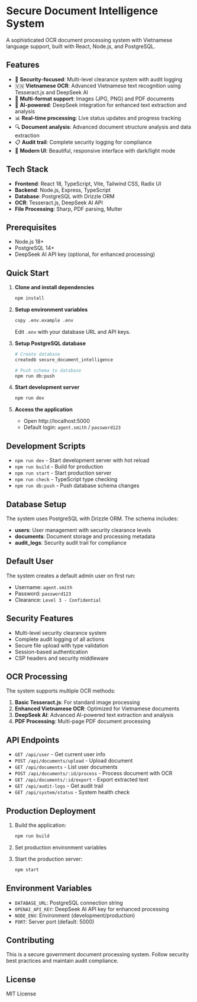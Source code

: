 # Secure Document Intelligence System

A sophisticated OCR document processing system with Vietnamese language support, built with React, Node.js, and PostgreSQL.

## Features

- 🔐 **Security-focused**: Multi-level clearance system with audit logging
- 🇻🇳 **Vietnamese OCR**: Advanced Vietnamese text recognition using Tesseract.js and DeepSeek AI
- 📄 **Multi-format support**: Images (JPG, PNG) and PDF documents
- 🤖 **AI-powered**: DeepSeek integration for enhanced text extraction and analysis
- 📊 **Real-time processing**: Live status updates and progress tracking
- 🔍 **Document analysis**: Advanced document structure analysis and data extraction
- 📋 **Audit trail**: Complete security logging for compliance
- 🎨 **Modern UI**: Beautiful, responsive interface with dark/light mode

## Tech Stack

- **Frontend**: React 18, TypeScript, Vite, Tailwind CSS, Radix UI
- **Backend**: Node.js, Express, TypeScript
- **Database**: PostgreSQL with Drizzle ORM
- **OCR**: Tesseract.js, DeepSeek AI API
- **File Processing**: Sharp, PDF parsing, Multer

## Prerequisites

- Node.js 18+ 
- PostgreSQL 14+
- DeepSeek AI API key (optional, for enhanced processing)

## Quick Start

1. **Clone and install dependencies**
   ```bash
   npm install
   ```

2. **Setup environment variables**
   ```bash
   copy .env.example .env
   ```
   Edit `.env` with your database URL and API keys.

3. **Setup PostgreSQL database**
   ```bash
   # Create database
   createdb secure_document_intelligence
   
   # Push schema to database
   npm run db:push
   ```

4. **Start development server**
   ```bash
   npm run dev
   ```

5. **Access the application**
   - Open http://localhost:5000
   - Default login: `agent.smith` / `password123`

## Development Scripts

- `npm run dev` - Start development server with hot reload
- `npm run build` - Build for production
- `npm run start` - Start production server
- `npm run check` - TypeScript type checking
- `npm run db:push` - Push database schema changes

## Database Setup

The system uses PostgreSQL with Drizzle ORM. The schema includes:

- **users**: User management with security clearance levels
- **documents**: Document storage and processing metadata
- **audit_logs**: Security audit trail for compliance

## Default User

The system creates a default admin user on first run:
- Username: `agent.smith`
- Password: `password123`
- Clearance: `Level 3 - Confidential`

## Security Features

- Multi-level security clearance system
- Complete audit logging of all actions
- Secure file upload with type validation
- Session-based authentication
- CSP headers and security middleware

## OCR Processing

The system supports multiple OCR methods:
1. **Basic Tesseract.js**: For standard image processing
2. **Enhanced Vietnamese OCR**: Optimized for Vietnamese documents
3. **DeepSeek AI**: Advanced AI-powered text extraction and analysis
4. **PDF Processing**: Multi-page PDF document processing

## API Endpoints

- `GET /api/user` - Get current user info
- `POST /api/documents/upload` - Upload document
- `GET /api/documents` - List user documents
- `POST /api/documents/:id/process` - Process document with OCR
- `GET /api/documents/:id/export` - Export extracted text
- `GET /api/audit-logs` - Get audit trail
- `GET /api/system/status` - System health check

## Production Deployment

1. Build the application:
   ```bash
   npm run build
   ```

2. Set production environment variables

3. Start the production server:
   ```bash
   npm start
   ```

## Environment Variables

- `DATABASE_URL`: PostgreSQL connection string
- `OPENAI_API_KEY`: DeepSeek AI API key for enhanced processing
- `NODE_ENV`: Environment (development/production)
- `PORT`: Server port (default: 5000)

## Contributing

This is a secure government document processing system. Follow security best practices and maintain audit compliance.

## License

MIT License
